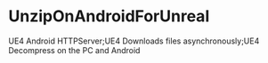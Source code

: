 # UnzipOnAndroidForUnreal
UE4 Android HTTPServer;UE4 Downloads files asynchronously;UE4 Decompress on the PC and Android
